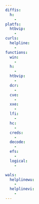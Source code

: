 ```yaml
---
diffis:
  h:
    -
platfs:
  htbvip:
    -
curls:
  helpline:
    -
functions:
  win:
    -
  h:
    -
  htbvip:
    -
  dcr:
    -
  cve:
    -
  xxe:
    -
  lfi:
    -
  hc:
    -
  creds:
    -
  decode:
    -
  efs:
    -
  logical:
    -

wals:
  helplinewu:
    -
  helplinevi:
    -
---
```

